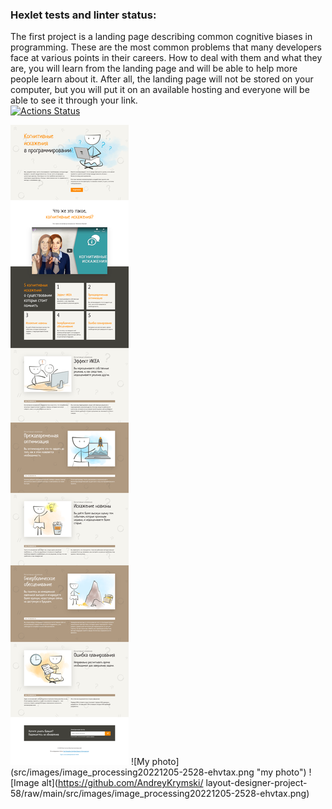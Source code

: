### Hexlet tests and linter status:
The first project is a landing page describing common cognitive biases in programming. These are the most common problems that many developers face at various points in their careers. How to deal with them and what they are, you will learn from the landing page and will be able to help more people learn about it. After all, the landing page will not be stored on your computer, but you will put it on an available hosting and everyone will be able to see it through your link.
<br>
[![Actions Status](https://github.com/AndreyKrymski/layout-designer-project-58/workflows/hexlet-check/badge.svg)](https://github.com/AndreyKrymski/layout-designer-project-58/actions)

![alt text](./src/images/image_processing20221205-2528-ehvtax.png)
![My photo] (src/images/image_processing20221205-2528-ehvtax.png "my photo")
![Image alt](https://github.com/AndreyKrymski/
layout-designer-project-58/raw/main/src/images/image_processing20221205-2528-ehvtax.png)
